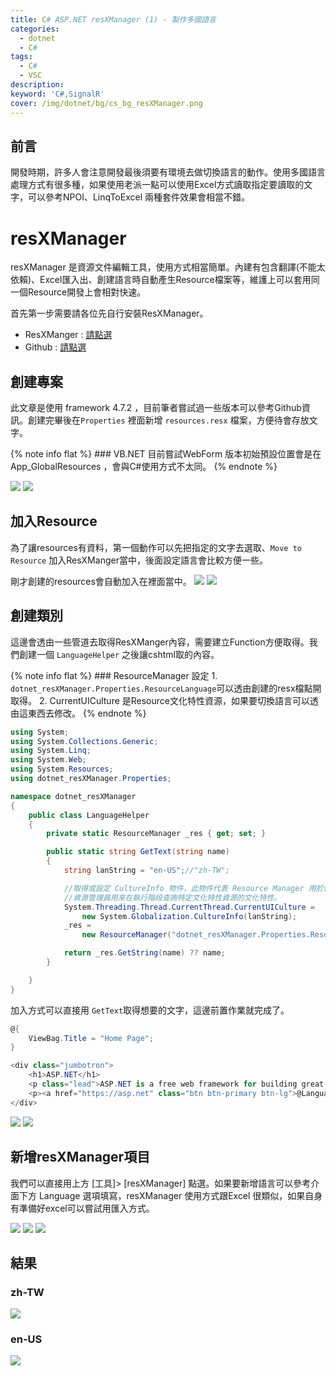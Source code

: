 ```yaml
---
title: C# ASP.NET resXManager (1) - 製作多國語言 
categories: 
  - dotnet
  - C#
tags: 
  - C#
  - VSC
description:
keyword: 'C#,SignalR'
cover: /img/dotnet/bg/cs_bg_resXManager.png
---
```

## 前言
開發時期，許多人會注意開發最後須要有環境去做切換語言的動作。使用多國語言處理方式有很多種，如果使用老派一點可以使用Excel方式讀取指定要讀取的文字，可以參考NPOI、LinqToExcel 兩種套件效果會相當不錯。

# resXManager
resXManager 是資源文件編輯工具，使用方式相當簡單。內建有包含翻譯(不能太依賴)、Excel匯入出、創建語言時自動產生Resource檔案等，維護上可以套用同一個Resource開發上會相對快速。

首先第一步需要請各位先自行安裝ResXManager。

- ResXManger : [請點選](https://marketplace.visualstudio.com/items?itemName=TomEnglert.ResXManager)
- Github : [請點選](https://github.com/JontCont/dotnet_resXManager)

## 創建專案
此文章是使用 framework 4.7.2 ，目前筆者嘗試過一些版本可以參考Github資訊。創建完畢後在```Properties``` 裡面新增 ```resources.resx``` 檔案，方便待會存放文字。


{% note info flat %}
    ### VB.NET
    目前嘗試WebForm 版本初始預設位置會是在 App_GlobalResources ，會與C#使用方式不太同。
{% endnote %}

![](/img/dotnet/cs/resXManager/Snipaste_2022-07-23_20-06-59.png)
![](/img/dotnet/cs/resXManager/Snipaste_2022-07-23_20-09-19.png)


## 加入Resource
為了讓resources有資料，第一個動作可以先把指定的文字去選取、```Move to Resource``` 加入ResXManger當中，後面設定語言會比較方便一些。

剛才創建的resources會自動加入在裡面當中。
![](/img/dotnet/cs/resXManager/Snipaste_2022-07-23_20-11-09.png)
![](/img/dotnet/cs/resXManager/Snipaste_2022-07-23_20-13-19.png)


## 創建類別
這邊會透由一些管道去取得ResXManger內容，需要建立Function方便取得。我們創建一個 ```LanguageHelper``` 之後讓cshtml取的內容。


{% note info flat %}
    ### ResourceManager 設定
    1. ```dotnet_resXManager.Properties.ResourceLanguage```可以透由創建的resx檔點開取得。
    2. CurrentUICulture 是Resource文化特性資源，如果要切換語言可以透由這東西去修改。
{% endnote %}

```cs
using System;
using System.Collections.Generic;
using System.Linq;
using System.Web;
using System.Resources;
using dotnet_resXManager.Properties;

namespace dotnet_resXManager
{
    public class LanguageHelper
    {
        private static ResourceManager _res { get; set; }

        public static string GetText(string name)
        {
            string lanString = "en-US";//"zh-TW";

            //取得或設定 CultureInfo 物件，此物件代表 Resource Manager 用於執行階段查詢特定文化特性資源的目前使用者介面文化特性。
            //資源管理員用來在執行階段查詢特定文化特性資源的文化特性。
            System.Threading.Thread.CurrentThread.CurrentUICulture =
                new System.Globalization.CultureInfo(lanString);
            _res =
                new ResourceManager("dotnet_resXManager.Properties.ResourceLanguage", typeof(ResourceLanguage).Assembly);

            return _res.GetString(name) ?? name;
        }

    }
}
```

加入方式可以直接用 ```GetText```取得想要的文字，這邊前置作業就完成了。
```cs
@{
    ViewBag.Title = "Home Page";
}

<div class="jumbotron">
    <h1>ASP.NET</h1>
    <p class="lead">ASP.NET is a free web framework for building great Web sites and Web applications using HTML, CSS and JavaScript.</p>
    <p><a href="https://asp.net" class="btn btn-primary btn-lg">@LanguageHelper.GetText("LearnMore") &raquo;</a></p>
</div>

```

![](/img/dotnet/cs/resXManager/Snipaste_2022-07-23_20-32-29.png)
![](/img/dotnet/cs/resXManager/Snipaste_2022-07-23_20-33-36.png)


## 新增resXManager項目
我們可以直接用上方 [工具]> [resXManager] 點選。如果要新增語言可以參考介面下方 Language 選項填寫，resXManager 使用方式跟Excel 很類似，如果自身有準備好excel可以嘗試用匯入方式。

![](/img/dotnet/cs/resXManager/Snipaste_2022-07-23_20-34-30.png)
![](/img/dotnet/cs/resXManager/Snipaste_2022-07-23_20-35-38.png)
![](/img/dotnet/cs/resXManager/Snipaste_2022-07-23_20-35-52.png)


## 結果
### zh-TW
![](/img/dotnet/cs/resXManager/Snipaste_2022-07-23_20-42-34.png)
### en-US
![](/img/dotnet/cs/resXManager/Snipaste_2022-07-23_20-42-57.png)

